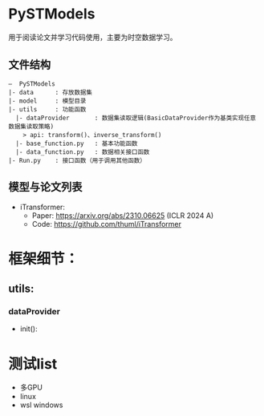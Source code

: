 # PySTModels
用于阅读论文并学习代码使用，主要为时空数据学习。

## 文件结构
```
—  PySTModels
|- data      : 存放数据集
|- model     : 模型目录
|- utils     : 功能函数
  |- dataProvider       : 数据集读取逻辑(BasicDataProvider作为基类实现任意数据集读取策略)
    > api: transform()、inverse_transform()
  |- base_function.py   : 基本功能函数
  |- data_function.py   : 数据相关接口函数
|- Run.py    : 接口函数（用于调用其他函数）
```


## 模型与论文列表
- iTransformer: 
  - Paper: https://arxiv.org/abs/2310.06625 (ICLR 2024 A)
  - Code:  https://github.com/thuml/iTransformer




# 框架细节：
## utils:
### dataProvider

- init():



# 测试list
- 多GPU
- linux
- wsl windows